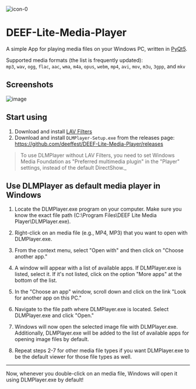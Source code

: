 ![icon-0](https://github.com/deeffest/DEEF-Lite-Media-Player/assets/117280555/176ed8a3-86d5-4e9d-8663-12050e924032)

# DEEF-Lite-Media-Player

A simple App for playing media files on your Windows PC, written in [PyQt5](https://www.riverbankcomputing.com/software/pyqt/intro).

Supported media formats (the list is frequently updated): \
 `mp3`, `wav`, `ogg`, `flac`, `aac`, `wma`, `m4a`, `opus`, `webm`, `mp4`, `avi`, `mov`, `m3u`, `3gpp`, and `mkv`

## Screenshots

![image](https://github.com/deeffest/DEEF-Lite-Media-Player/assets/117280555/05e5619c-e225-4ebc-8b70-f2e62a59a920)

## Start using

1. Download and install [LAV Filters](https://github.com/Nevcairiel/LAVFilters/releases/download/0.78/LAVFilters-0.78-Installer.exe) 
2. Download and install `DLMPlayer-Setup.exe` from the releases page: https://github.com/deeffest/DEEF-Lite-Media-Player/releases

>To use DLMPlayer without LAV Filters, you need to set Windows Media Foundation as "Preferred multimedia plugin" in the "Player"    settings, instead of the default DirectShow._

## Use DLMPlayer as default media player in Windows

1. Locate the DLMPlayer.exe program on your computer. Make sure you know the exact file path (C:\Program Files\DEEF Lite Media Player\DLMPlayer.exe).

2. Right-click on an media file (e.g., MP4, MP3) that you want to open with DLMPlayer.exe.

3. From the context menu, select "Open with" and then click on "Choose another app."

4. A window will appear with a list of available apps. If DLMPlayer.exe is listed, select it. If it's not listed, click on the option "More apps" at the bottom of the list.

5. In the "Choose an app" window, scroll down and click on the link "Look for another app on this PC."

6. Navigate to the file path where DLMPlayer.exe is located. Select DLMPlayer.exe and click "Open."

7. Windows will now open the selected image file with DLMPlayer.exe. Additionally, DLMPlayer.exe will be added to the list of available apps for opening image files by default.

8. Repeat steps 2-7 for other media file types if you want DLMPlayer.exe to be the default viewer for those file types as well.

---

Now, whenever you double-click on an media file, Windows will open it using DLMPlayer.exe by default!
